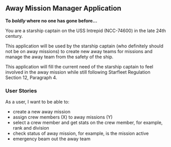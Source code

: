 ## Away Mission Manager Application

**To *boldly* where no one has gone before...**

You are a starship captain on the USS Intrepid (NCC-74600) in the late 24th century.

This application will be used by the starship captain (who definitely should not be on away missions) to create new
away teams for missions and manage the away team from the safety of the ship.

This application will fill the current need of the starship captain to feel involved in the away mission while still
following Starfleet Regulation Section 12, Paragraph 4.

### User Stories

As a user, I want to be able to:
- create a new away mission
- assign crew members (X) to away missions (Y)
- select a crew member and get stats on the crew member, for example, rank and division
- check status of away mission, for example, is the mission active
- emergency beam out the away team